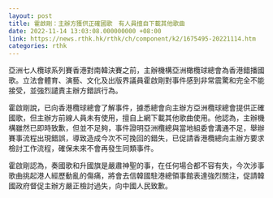 ```yaml
---
layout: post
title: 霍啟剛：主辦方獲供正確國歌　有人員擅自下載其他歌曲
date: 2022-11-14 13:03:08.000000000 +08:00
link: https://news.rthk.hk/rthk/ch/component/k2/1675495-20221114.htm
categories: rthk
---
```


亞洲七人欖球系列賽香港對南韓決賽之前，主辦機構亞洲橄欖球總會為香港錯播國歌。立法會體育、演藝、文化及出版界議員霍啟剛對事件感到非常震驚和完全不能接受，並強烈譴責主辦方錯誤行為。

霍啟剛說，已向香港欖球總會了解事件，據悉總會向主辦方亞洲欖球總會提供正確國歌，但主辦方前線人員未有使用，擅自上網下載其他歌曲使用。他認為，主辦機構雖然已即時致歉，但並不足夠，事件證明亞洲欖總與當地組委會溝通不足，舉辦賽事流程出現錯誤，導致造成今次不可挽回的錯失，已促請香港欖總向主辦方要求檢討工作流程，確保未來不會再發生同類事件。

霍啟剛認為，奏國歌和升國旗是嚴肅神聖的事，在任何場合都不容有失，今次涉事歌曲挑起港人經歷動亂的傷痛，將會去信韓國駐港總領事館表達強烈關注，促請韓國政府督促主辦方嚴正檢討過失，向中國人民致歉。
